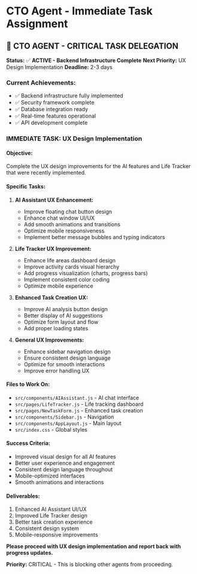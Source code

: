 # CTO Agent - Immediate Task Assignment

## 🎯 **CTO AGENT - CRITICAL TASK DELEGATION**

**Status:** ✅ **ACTIVE - Backend Infrastructure Complete**
**Next Priority:** UX Design Implementation
**Deadline:** 2-3 days

### **Current Achievements:**
- ✅ Backend infrastructure fully implemented
- ✅ Security framework complete
- ✅ Database integration ready
- ✅ Real-time features operational
- ✅ API development complete

### **IMMEDIATE TASK: UX Design Implementation**

#### **Objective:**
Complete the UX design improvements for the AI features and Life Tracker that were recently implemented.

#### **Specific Tasks:**

1. **AI Assistant UX Enhancement:**
   - Improve floating chat button design
   - Enhance chat window UI/UX
   - Add smooth animations and transitions
   - Optimize mobile responsiveness
   - Implement better message bubbles and typing indicators

2. **Life Tracker UX Improvement:**
   - Enhance life areas dashboard design
   - Improve activity cards visual hierarchy
   - Add progress visualization (charts, progress bars)
   - Implement consistent color coding
   - Optimize mobile experience

3. **Enhanced Task Creation UX:**
   - Improve AI analysis button design
   - Better display of AI suggestions
   - Optimize form layout and flow
   - Add proper loading states

4. **General UX Improvements:**
   - Enhance sidebar navigation design
   - Ensure consistent design language
   - Optimize for smooth interactions
   - Improve error handling UX

#### **Files to Work On:**
- `src/components/AIAssistant.js` - AI chat interface
- `src/pages/LifeTracker.js` - Life tracking dashboard
- `src/pages/NewTaskForm.js` - Enhanced task creation
- `src/components/Sidebar.js` - Navigation
- `src/components/AppLayout.js` - Main layout
- `src/index.css` - Global styles

#### **Success Criteria:**
- Improved visual design for all AI features
- Better user experience and engagement
- Consistent design language throughout
- Mobile-optimized interfaces
- Smooth animations and interactions

#### **Deliverables:**
1. Enhanced AI Assistant UI/UX
2. Improved Life Tracker design
3. Better task creation experience
4. Consistent design system
5. Mobile-responsive improvements

**Please proceed with UX design implementation and report back with progress updates.**

**Priority:** CRITICAL - This is blocking other agents from proceeding.

